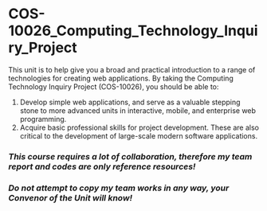 # COS-10026_Computing_Technology_Inquiry_Project
This unit is to help give you a broad and practical introduction to a range of technologies for creating web applications. 
By taking the Computing Technology Inquiry Project (COS-10026), you should be able to: 
1. Develop simple web applications, and serve as a valuable stepping stone to more advanced units in interactive, mobile, and enterprise web programming.
2. Acquire basic professional skills for project development. These are also critical to the development of large-scale modern software applications.
### *This course requires a lot of collaboration, therefore my team report and codes are only reference resources!*
### *Do not attempt to copy my team works in any way, your Convenor of the Unit will know!*
